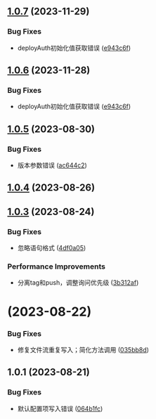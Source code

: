 ## [1.0.7](https://gitee.com/bamtama/my-tools-cli/compare/v1.0.5...v1.0.7) (2023-11-29)


### Bug Fixes

* deployAuth初始化值获取错误 ([e943c6f](https://gitee.com/bamtama/my-tools-cli/commits/e943c6feb290e1f32e654cf0fd8dc87a99d1cea7))


## [1.0.6](https://gitee.com/bamtama/my-tools-cli/compare/v1.0.5...v1.0.6) (2023-11-28)


### Bug Fixes

* deployAuth初始化值获取错误 ([e943c6f](https://gitee.com/bamtama/my-tools-cli/commits/e943c6feb290e1f32e654cf0fd8dc87a99d1cea7))



## [1.0.5](https://gitee.com/bamtama/my-tools-cli/compare/v1.0.4...v1.0.5) (2023-08-30)


### Bug Fixes

* 版本参数错误 ([ac644c2](https://gitee.com/bamtama/my-tools-cli/commits/ac644c2aafd8cad746a01c7a24ca2ff5792b7ec2))



## [1.0.4](https://gitee.com/bamtama/my-tools-cli/compare/v1.0.3...v1.0.4) (2023-08-26)



## [1.0.3](https://gitee.com/bamtama/my-tools-cli/compare/v1.0.2...v1.0.3) (2023-08-24)


### Bug Fixes

* 忽略语句格式 ([4df0a05](https://gitee.com/bamtama/my-tools-cli/commits/4df0a05ca8c208f3d5a830a6d84f00d0ef9ed53f))


### Performance Improvements

* 分离tag和push，调整询问优先级 ([3b312af](https://gitee.com/bamtama/my-tools-cli/commits/3b312af341ac1b8cf4e08cddf3570fe61d013ef4))



# [](https://gitee.com/bamtama/my-tools-cli/compare/v1.0.1...v) (2023-08-22)


### Bug Fixes

* 修复文件流重复写入；简化方法调用 ([035bb8d](https://gitee.com/bamtama/my-tools-cli/commits/035bb8dc0d1124c96dfcdd27db7bbf1e6f553afb))



## 1.0.1 (2023-08-21)


### Bug Fixes

* 默认配置项写入错误 ([064b1fc](https://gitee.com/bamtama/my-tools-cli/commits/064b1fcd01a3632fe6f1949406b3d066fe386af0))



